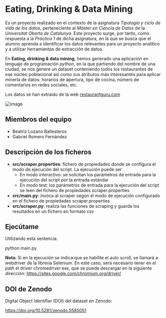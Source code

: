 # Eating, Drinking & Data Mining


Es un proyecto realizado en el contexto de la asignatura *Tipología y ciclo de vida de los datos*, perteneciente
al *Máster en Ciencia de Datos* de la *Universitat Oberta de Catalunya*.
Este proyecto surge, por tanto, como respuesta a la *Práctica 1* de dicha asignatura, en la que se busca que el 
alumno aprenda a identificar los datos relevantes para un proyecto analítico y a utilizar herramientas de 
extracción de datos.

En **Eating, drinking & data mining**, hemos generado una aplicación en lenguaje de programación *python*, en la que 
partiendo del nombre de una ciudad, se nos genere un dataset conteniendo todos los restaurantes de ese núcleo
poblacional así como sus atributos más interesantes para aplicar minería de datos: horarios de apertura, tipo de
cocina, número de comentarios en redes sociales, etc.

Los datos se han extraído de la web [restaurantguru.com](https://restaurantguru.com/)

![image](https://user-images.githubusercontent.com/92667730/137620094-94f98884-0130-427a-b91b-d1dba5225d3d.png)


## Miembros del equipo

- Beatriz Lozano Ballesteros
- Gabriel Romero Fernández

## Descripción de los ficheros

- **src/scraper.properties**: fichero de propiedades donde se configura el modo de ejecución del script. 
La ejecución puede ser
  - En modo interactivo: se solicitan los parámetros de entrada para la ejecución del script por la entrada estándar
  - En modo test: los parámetros de entrada para la ejecución del script se leen del fichero de propiedades scraper.properties
- **src/main.py**: invoca al scraper según el modo de ejecución configurado en el fichero de propiedades scraper.properties
- **src/scraper.py**: realiza las funciones de scraping y guarda los resultados en un fichero en formato csv

## Ejecútame

Utilizando esta sentencia:

python main.py

**Nota**: Si en la ejecución se indica que se habilite el auto scroll, se llamará a webdriver de la librería Selenium. En este caso, será necesario tener en el path el driver  chromedriver.exe, que se puede descargar en la siguiente dirección: https://sites.google.com/chromium.org/driver/

## DOI de Zenodo

Digital Object Identifier (DOI) del dataset en Zenodo:

https://doi.org/10.5281/zenodo.5585051

